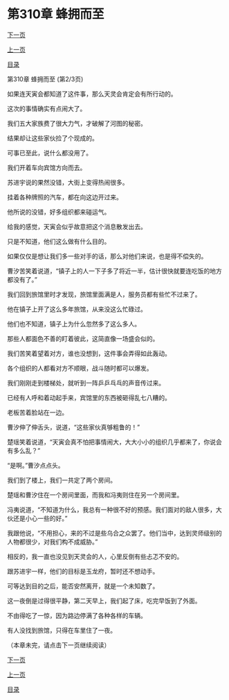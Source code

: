<h1>第310章   蜂拥而至</h1>
            <div><p><a href="./0929_%E7%AC%AC310%E7%AB%A0_%E8%9C%82%E6%8B%A5%E8%80%8C%E8%87%B3.md">下一页</a></p><p><a href="./0927_%E7%AC%AC310%E7%AB%A0_%E8%9C%82%E6%8B%A5%E8%80%8C%E8%87%B3.md">上一页</a></p><p><a href="../">目录</a></p></div>
            <div><p>第310章   蜂拥而至 (第2/3页)</p><p>如果连天寅会都知道了这件事，那么天灵会肯定会有所行动的。</p><p>这次的事情确实有点闹大了。</p><p>我们五大家族费了很大力气，才破解了河图的秘密。</p><p>结果却让这些家伙捡了个现成的。</p><p>可事已至此，说什么都没用了。</p><p>我们开着车向宾馆方向而去。</p><p>苏进宇说的果然没错，大街上变得热闹很多。</p><p>挂着各种牌照的汽车，都在向这边开过来。</p><p>他所说的没错，好多组织都来碰运气。</p><p>给我的感觉，天寅会似乎故意把这个消息散发出去。</p><p>只是不知道，他们这么做有什么目的。</p><p>如果仅仅是想让我们多一些对手的话，那么对他们来说，也是得不偿失的。</p><p>曹汐苦笑着说道，“镇子上的人一下子多了将近一半，估计很快就要连吃饭的地方都没有了。”</p><p>我们回到旅馆里时才发现，旅馆里面满是人，服务员都有些忙不过来了。</p><p>他在镇子上开了这么多年旅馆，从来没这么忙碌过。</p><p>他们也不知道，镇子上为什么忽然多了这么多人。</p><p>那些人都面色不善的盯着彼此，这简直像一场盛会似的。</p><p>我们苦笑着望着对方，谁也没想到，这件事会弄得如此轰动。</p><p>各个组织的人都看对方不顺眼，战斗随时都可以爆发。</p><p>我们刚刚走到楼梯处，就听到一阵乒乒乓乓的声音传过来。</p><p>已经有人呼和着动起手来，宾馆里的东西被砸得乱七八糟的。</p><p>老板苦着脸站在一边。</p><p>曹汐伸了伸舌头，说道，“这些家伙真够粗鲁的！”</p><p>楚瑶笑着说道，“天寅会真不怕把事情闹大，大大小小的组织几乎都来了，你说会有多么乱？”</p><p>“是啊。”曹汐点点头。</p><p>我们到了楼上，我们一共定了两个房间。</p><p>楚瑶和曹汐住在一个房间里面，而我和冯夷则住在另一个房间里。</p><p>冯夷说道，“不知道为什么，我总有一种很不好的预感。我们面对的敌人很多，大伙还是小心一些的好。”</p><p>我跟他说，“不用担心，来的不过是些乌合之众罢了。他们当中，达到灵师级别的人物都很少，对我们构不成威胁。”</p><p>相反的，我一直也没见到天灵会的人，心里反倒有些忐忑不安的。</p><p>跟苏进宇一样，他们的目标是玉龙府，暂时还不想动手。</p><p>可等达到目的之后，能否安然离开，就是一个未知数了。</p><p>这一夜倒是过得很平静，第二天早上，我们起了床，吃完早饭到了外面。</p><p>不由得吃了一惊，因为路边停满了各种各样的车辆。</p><p>有人没找到旅馆，只得在车里住了一夜。</p><p>（本章未完，请点击下一页继续阅读）</p></div>
            <div><p><a href="./0929_%E7%AC%AC310%E7%AB%A0_%E8%9C%82%E6%8B%A5%E8%80%8C%E8%87%B3.md">下一页</a></p><p><a href="./0927_%E7%AC%AC310%E7%AB%A0_%E8%9C%82%E6%8B%A5%E8%80%8C%E8%87%B3.md">上一页</a></p><p><a href="../">目录</a></p></div>